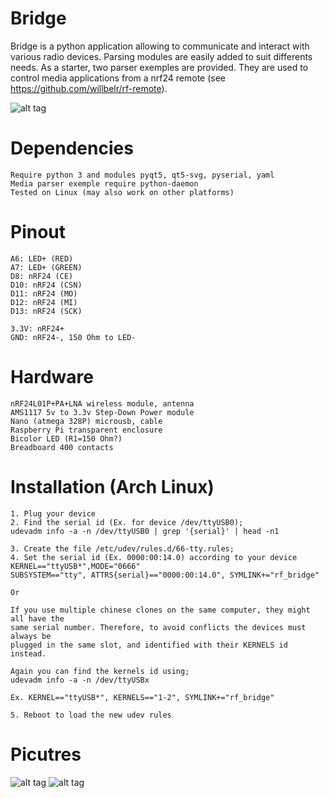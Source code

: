 # Bridge
Bridge is a python application allowing to communicate and interact with various radio devices. Parsing modules are easily added to suit differents needs. As a starter, two parser exemples are provided. They are used to control media applications from a nrf24 remote (see https://github.com/willbelr/rf-remote).

![alt tag](https://raw.githubusercontent.com/willbelr/rf-bridge/master/pictures/gui.png)

# Dependencies
	Require python 3 and modules pyqt5, qt5-svg, pyserial, yaml
	Media parser exemple require python-daemon
	Tested on Linux (may also work on other platforms)

# Pinout
	A6: LED+ (RED)
	A7: LED+ (GREEN)
	D8: nRF24 (CE)
	D10: nRF24 (CSN)
	D11: nRF24 (MO)
	D12: nRF24 (MI)
	D13: nRF24 (SCK)

	3.3V: nRF24+
	GND: nRF24-, 150 Ohm to LED-

# Hardware
	nRF24L01P+PA+LNA wireless module, antenna
	AMS1117 5v to 3.3v Step-Down Power module
	Nano (atmega 328P) microusb, cable
	Raspberry Pi transparent enclosure
	Bicolor LED (R1=150 Ohm?)
	Breadboard 400 contacts

# Installation (Arch Linux)
	1. Plug your device
	2. Find the serial id (Ex. for device /dev/ttyUSB0);
	udevadm info -a -n /dev/ttyUSB0 | grep '{serial}' | head -n1

	3. Create the file /etc/udev/rules.d/66-tty.rules;
	4. Set the serial id (Ex. 0000:00:14.0) according to your device
	KERNEL=="ttyUSB*",MODE="0666"
	SUBSYSTEM=="tty", ATTRS{serial}=="0000:00:14.0", SYMLINK+="rf_bridge"
	
	Or
	
	If you use multiple chinese clones on the same computer, they might all have the
	same serial number. Therefore, to avoid conflicts the devices must always be
	plugged in the same slot, and identified with their KERNELS id instead.
	
	Again you can find the kernels id using;
	udevadm info -a -n /dev/ttyUSBx
	
	Ex. KERNEL=="ttyUSB*", KERNELS=="1-2", SYMLINK+="rf_bridge"
	
	5. Reboot to load the new udev rules
	

# Picutres
![alt tag](https://raw.githubusercontent.com/willbelr/rf-bridge/master/pictures/bridge1.jpg)
![alt tag](https://raw.githubusercontent.com/willbelr/rf-bridge/master/pictures/bridge2.jpg)
